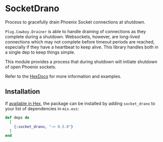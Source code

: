 # SocketDrano

Process to gracefully drain Phoenix Socket connections at shutdown.

`Plug.Cowboy.Drainer` is able to handle draining of connections as they complete during
a shutdown. Websockets, however, are long-lived connections which may not complete before
timeout periods are reached, especially if they have a heartbeat to keep alive. This library
handles both in a single dep to keep things simple.

This module provides a process that during shutdown will initiate shutdown of open Phoenix
sockets. 

Refer to the [HexDocs](https://hexdocs.pm/socket_drano) for more information and examples.

## Installation

If [available in Hex](https://hex.pm/docs/publish), the package can be installed
by adding `socket_drano` to your list of dependencies in `mix.exs`:

```elixir
def deps do
  [
    {:socket_drano, "~> 0.5.0"}
  ]
end
```
